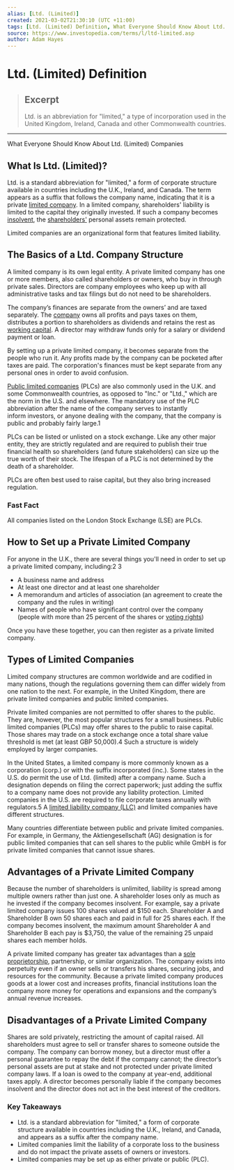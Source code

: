 ```yaml
---
alias: [Ltd. (Limited)]
created: 2021-03-02T21:30:10 (UTC +11:00)
tags: [Ltd. (Limited) Definition, What Everyone Should Know About Ltd. (Limited) Companies]
source: https://www.investopedia.com/terms/l/ltd-limited.asp
author: Adam Hayes
---
```


# Ltd. (Limited) Definition

> ## Excerpt
> Ltd. is an abbreviation for "limited," a type of incorporation used in the United Kingdom, Ireland, Canada and other Commonwealth countries.

---

What Everyone Should Know About Ltd. (Limited) Companies
## What Is Ltd. (Limited)?

Ltd. is a standard abbreviation for "limited," a form of corporate structure available in countries including the U.K., Ireland, and Canada. The term appears as a suffix that follows the company name, indicating that it is a private [limited company](https://www.investopedia.com/terms/l/limited_company.asp). In a limited company, shareholders' liability is limited to the capital they originally invested. If such a company becomes [insolvent](https://www.investopedia.com/terms/i/insolvency.asp), the [shareholders'](https://www.investopedia.com/terms/s/shareholder.asp) personal assets remain protected.

Limited companies are an organizational form that features limited liability.

## The Basics of a Ltd. Company Structure

A limited company is its own legal entity. A private limited company has one or more members, also called shareholders or owners, who buy in through private sales. Directors are company employees who keep up with all administrative tasks and tax filings but do not need to be shareholders.

The company’s finances are separate from the owners’ and are taxed separately. The [company](https://www.investopedia.com/terms/c/company.asp) owns all profits and pays taxes on them, distributes a portion to shareholders as dividends and retains the rest as [working capital](https://www.investopedia.com/terms/w/workingcapital.asp). A director may withdraw funds only for a salary or dividend payment or loan.

By setting up a private limited company, it becomes separate from the people who run it. Any profits made by the company can be pocketed after taxes are paid. The corporation's finances must be kept separate from any personal ones in order to avoid confusion.

[Public limited companies](https://www.investopedia.com/terms/p/plc.asp) (PLCs) are also commonly used in the U.K. and some Commonwealth countries, as opposed to "Inc." or "Ltd.," which are the norm in the U.S. and elsewhere. The mandatory use of the PLC abbreviation after the name of the company serves to instantly inform investors, or anyone dealing with the company, that the company is public and probably fairly large.1

PLCs can be listed or unlisted on a stock exchange. Like any other major entity, they are strictly regulated and are required to publish their true financial health so shareholders (and future stakeholders) can size up the true worth of their stock. The lifespan of a PLC is not determined by the death of a shareholder.

PLCs are often best used to raise capital, but they also bring increased regulation.

### Fast Fact

All companies listed on the London Stock Exchange (LSE) are PLCs.

## How to Set up a Private Limited Company

For anyone in the U.K., there are several things you'll need in order to set up a private limited company, including:2 3

-   A business name and address
-   At least one director and at least one shareholder
-   A memorandum and articles of association (an agreement to create the company and the rules in writing)
-   Names of people who have significant control over the company (people with more than 25 percent of the shares or [voting rights](https://www.investopedia.com/terms/v/votingright.asp))

Once you have these together, you can then register as a private limited company. 

## Types of Limited Companies

Limited company structures are common worldwide and are codified in many nations, though the regulations governing them can differ widely from one nation to the next. For example, in the United Kingdom, there are private limited companies and public limited companies.

Private limited companies are not permitted to offer shares to the public. They are, however, the most popular structures for a small business. Public limited companies (PLCs) may offer shares to the public to raise capital. Those shares may trade on a stock exchange once a total share value threshold is met (at least GBP 50,000).4 Such a structure is widely employed by larger companies.

In the United States, a limited company is more commonly known as a corporation (corp.) or with the suffix incorporated (inc.). Some states in the U.S. do permit the use of Ltd. (limited) after a company name. Such a designation depends on filing the correct paperwork; just adding the suffix to a company name does not provide any liability protection. Limited companies in the U.S. are required to file corporate taxes annually with regulators.5 A [limited liability company (LLC)](https://www.investopedia.com/terms/l/llc.asp) and limited companies have different structures.

Many countries differentiate between public and private limited companies. For example, in Germany, the Aktiengesellschaft (AG) designation is for public limited companies that can sell shares to the public while GmbH is for private limited companies that cannot issue shares.

## Advantages of a Private Limited Company

Because the number of shareholders is unlimited, liability is spread among multiple owners rather than just one. A shareholder loses only as much as he invested if the company becomes insolvent. For example, say a private limited company issues 100 shares valued at $150 each. Shareholder A and Shareholder B own 50 shares each and paid in full for 25 shares each. If the company becomes insolvent, the maximum amount Shareholder A and Shareholder B each pay is $3,750, the value of the remaining 25 unpaid shares each member holds.

A private limited company has greater tax advantages than a [sole proprietorship](https://www.investopedia.com/terms/s/soleproprietorship.asp), partnership, or similar organization. The company exists into perpetuity even if an owner sells or transfers his shares, securing jobs, and resources for the community. Because a private limited company produces goods at a lower cost and increases profits, financial institutions loan the company more money for operations and expansions and the company’s annual revenue increases.

## Disadvantages of a Private Limited Company

Shares are sold privately, restricting the amount of capital raised. All shareholders must agree to sell or transfer shares to someone outside the company. The company can borrow money, but a director must offer a personal guarantee to repay the debt if the company cannot; the director’s personal assets are put at stake and not protected under private limited company laws. If a loan is owed to the company at year-end, additional taxes apply. A director becomes personally liable if the company becomes insolvent and the director does not act in the best interest of the creditors.

### Key Takeaways

-   Ltd. is a standard abbreviation for "limited," a form of corporate structure available in countries including the U.K., Ireland, and Canada, and appears as a suffix after the company name.
-   Limited companies limit the liability of a corporate loss to the business and do not impact the private assets of owners or investors.
-   Limited companies may be set up as either private or public (PLC).
